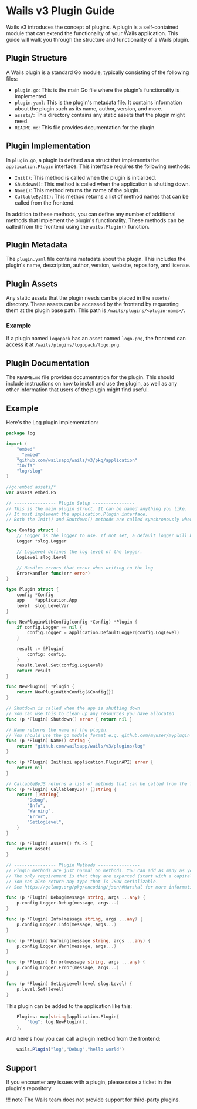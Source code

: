 # Wails v3 Plugin Guide

Wails v3 introduces the concept of plugins. A plugin is a self-contained module that can extend the functionality of your Wails application. 
This guide will walk you through the structure and functionality of a Wails plugin.

## Plugin Structure

A Wails plugin is a standard Go module, typically consisting of the following files:

- `plugin.go`: This is the main Go file where the plugin's functionality is implemented.
- `plugin.yaml`: This is the plugin's metadata file. It contains information about the plugin such as its name, author, version, and more.
- `assets/`: This directory contains any static assets that the plugin might need.
- `README.md`: This file provides documentation for the plugin.

## Plugin Implementation

In `plugin.go`, a plugin is defined as a struct that implements the `application.Plugin` interface. This interface requires the following methods:

- `Init()`: This method is called when the plugin is initialized.
- `Shutdown()`: This method is called when the application is shutting down.
- `Name()`: This method returns the name of the plugin.
- `CallableByJS()`: This method returns a list of method names that can be called from the frontend.

In addition to these methods, you can define any number of additional methods that implement the plugin's functionality. 
These methods can be called from the frontend using the `wails.Plugin()` function.

## Plugin Metadata

The `plugin.yaml` file contains metadata about the plugin. This includes the plugin's name, description, author, version, website, repository, and license.

## Plugin Assets

Any static assets that the plugin needs can be placed in the `assets/` directory. 
These assets can be accessed by the frontend by requesting them at the plugin base path.
This path is `/wails/plugins/<plugin-name>/`.

### Example

If a plugin named `logopack` has an asset named `logo.png`, the frontend can access it at `/wails/plugins/logopack/logo.png`.

## Plugin Documentation

The `README.md` file provides documentation for the plugin. This should include instructions on how to install and use the plugin, as well as any other information that users of the plugin might find useful.

## Example

Here's the Log plugin implementation:

```go
package log

import (
	"embed"
	_ "embed"
	"github.com/wailsapp/wails/v3/pkg/application"
	"io/fs"
	"log/slog"
)

//go:embed assets/*
var assets embed.FS

// ---------------- Plugin Setup ----------------
// This is the main plugin struct. It can be named anything you like.
// It must implement the application.Plugin interface.
// Both the Init() and Shutdown() methods are called synchronously when the app starts and stops.

type Config struct {
	// Logger is the logger to use. If not set, a default logger will be used.
	Logger *slog.Logger

	// LogLevel defines the log level of the logger.
	LogLevel slog.Level

	// Handles errors that occur when writing to the log
	ErrorHandler func(err error)
}

type Plugin struct {
	config *Config
	app    *application.App
	level  slog.LevelVar
}

func NewPluginWithConfig(config *Config) *Plugin {
	if config.Logger == nil {
		config.Logger = application.DefaultLogger(config.LogLevel)
	}

	result := &Plugin{
		config: config,
	}
	result.level.Set(config.LogLevel)
	return result
}

func NewPlugin() *Plugin {
	return NewPluginWithConfig(&Config{})
}

// Shutdown is called when the app is shutting down
// You can use this to clean up any resources you have allocated
func (p *Plugin) Shutdown() error { return nil }

// Name returns the name of the plugin.
// You should use the go module format e.g. github.com/myuser/myplugin
func (p *Plugin) Name() string {
	return "github.com/wailsapp/wails/v3/plugins/log"
}

func (p *Plugin) Init(api application.PluginAPI) error {
	return nil
}

// CallableByJS returns a list of methods that can be called from the frontend
func (p *Plugin) CallableByJS() []string {
	return []string{
		"Debug",
		"Info",
		"Warning",
		"Error",
		"SetLogLevel",
	}
}

func (p *Plugin) Assets() fs.FS {
	return assets
}

// ---------------- Plugin Methods ----------------
// Plugin methods are just normal Go methods. You can add as many as you like.
// The only requirement is that they are exported (start with a capital letter).
// You can also return any type that is JSON serializable.
// See https://golang.org/pkg/encoding/json/#Marshal for more information.

func (p *Plugin) Debug(message string, args ...any) {
	p.config.Logger.Debug(message, args...)
}

func (p *Plugin) Info(message string, args ...any) {
	p.config.Logger.Info(message, args...)
}

func (p *Plugin) Warning(message string, args ...any) {
	p.config.Logger.Warn(message, args...)
}

func (p *Plugin) Error(message string, args ...any) {
	p.config.Logger.Error(message, args...)
}

func (p *Plugin) SetLogLevel(level slog.Level) {
	p.level.Set(level)
}

```

This plugin can be added to the application like this:

```go
    Plugins: map[string]application.Plugin{
        "log": log.NewPlugin(),
    },
```
And here's how you can call a plugin method from the frontend:

```js
    wails.Plugin("log","Debug","hello world")
```

## Support

If you encounter any issues with a plugin, please raise a ticket in the plugin's repository. 

!!! note
    The Wails team does not provide support for third-party plugins.